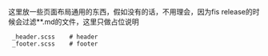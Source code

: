 
这里放一些页面布局通用的东西，假如没有的话，不用理会，因为fis release的时候会过滤**.md的文件，这里只做占位说明

	 _header.scss    # header
	 _footer.scss    # footer